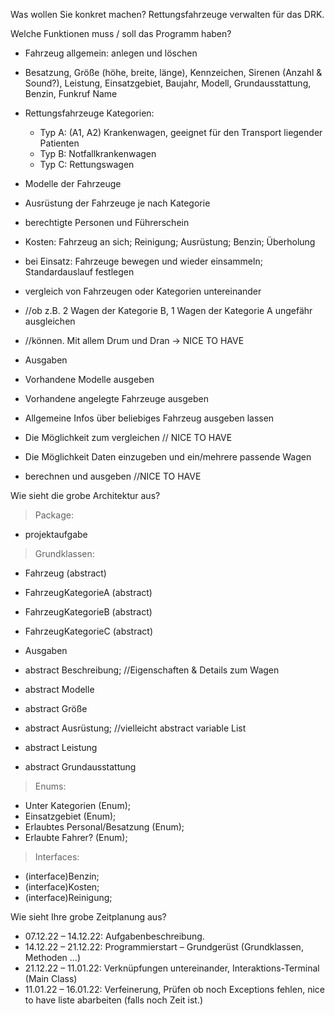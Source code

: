 Was wollen Sie konkret machen?
Rettungsfahrzeuge verwalten für das DRK.

Welche Funktionen muss / soll das Programm haben?
  - Fahrzeug allgemein: anlegen und löschen
  - Besatzung, Größe (höhe, breite, länge), Kennzeichen, Sirenen (Anzahl & Sound?), Leistung, Einsatzgebiet, Baujahr, Modell, Grundausstattung, Benzin, Funkruf Name
  - Rettungsfahrzeuge Kategorien:
      - Typ A: (A1, A2) Krankenwagen, geeignet für den Transport liegender Patienten
      - Typ B: Notfallkrankenwagen
      - Typ C: Rettungswagen
  - Modelle der Fahrzeuge
  - Ausrüstung der Fahrzeuge je nach Kategorie
  - berechtigte Personen und Führerschein
  - Kosten: Fahrzeug an sich; Reinigung; Ausrüstung; Benzin; Überholung
  - bei Einsatz: Fahrzeuge bewegen und wieder einsammeln; Standardauslauf festlegen

  - vergleich von Fahrzeugen oder Kategorien untereinander
  - //ob z.B. 2 Wagen der Kategorie B, 1 Wagen der Kategorie A ungefähr ausgleichen 
  - //können. Mit allem Drum und Dran -> NICE TO HAVE
  
  - Ausgaben
  - Vorhandene Modelle ausgeben
  - Vorhandene angelegte Fahrzeuge ausgeben
  - Allgemeine Infos über beliebiges Fahrzeug ausgeben lassen
  - Die Möglichkeit zum vergleichen // NICE TO HAVE
  - Die Möglichkeit Daten einzugeben und ein/mehrere passende Wagen 
  - berechnen und ausgeben //NICE TO HAVE


Wie sieht die grobe Architektur aus?

>Package: 
  - projektaufgabe
  
>Grundklassen:
  - Fahrzeug (abstract)
  - FahrzeugKategorieA (abstract)
  - FahrzeugKategorieB (abstract)
  - FahrzeugKategorieC (abstract)
  - Ausgaben

  - abstract Beschreibung; //Eigenschaften & Details zum Wagen
  - abstract Modelle
  - abstract Größe
  - abstract Ausrüstung; //vielleicht abstract variable List
  - abstract Leistung
  - abstract Grundausstattung

>Enums:
  - Unter Kategorien (Enum);
  - Einsatzgebiet (Enum);
  - Erlaubtes Personal/Besatzung (Enum);
  - Erlaubte Fahrer? (Enum);

>Interfaces:
  - (interface)Benzin;
  - (interface)Kosten;
  - (interface)Reinigung;
  
Wie sieht Ihre grobe Zeitplanung aus?
  - 07.12.22 – 14.12.22: Aufgabenbeschreibung.
  - 14.12.22 – 21.12.22: Programmierstart – Grundgerüst (Grundklassen, Methoden …)
  - 21.12.22 – 11.01.22: Verknüpfungen untereinander, Interaktions-Terminal (Main Class)
  - 11.01.22 – 16.01.22: Verfeinerung, Prüfen ob noch Exceptions fehlen, nice to have liste abarbeiten (falls noch Zeit ist.) 
